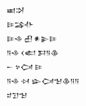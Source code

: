 <div class='block'>
<div class='line'>𒀜𒋫</div>
<div class='line'>𒄿𒋆𒈨</div>
<div class='line'>𒄿𒈾 𒌷 𒀭𒉌𒄿</div>
<div class='line'>𒀀𒈾 𒌋𒅗 𒁕𒀀𒆠</div>
<div class='line'>𒀸 𒆳𒉏 𒄿</div>
<div class='line'>𒀀𒈾 𒀴 𒇽𒉏𒈠𒆠𒀀𒀀</div>
<div class='line'>𒄑𒋛𒈠</div>
</div>